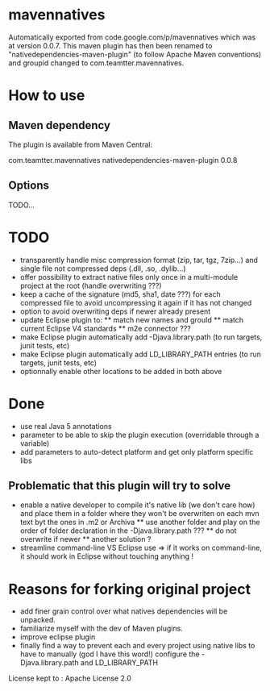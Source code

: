 # mavennatives

Automatically exported from code.google.com/p/mavennatives which was at version 0.0.7.
This maven plugin has then been renamed to "nativedependencies-maven-plugin" (to follow Apache Maven conventions) and groupid changed to com.teamtter.mavennatives.

# How to use
## Maven dependency

The plugin is available from Maven Central:

 <dependency>
     <groupId>com.teamtter.mavennatives</groupId>
     <artifactId>nativedependencies-maven-plugin</artifactId>
     <version>0.0.8</version>
 </dependency>
 
 ## Options
 
 TODO...

# TODO

* transparently handle misc compression format (zip, tar, tgz, 7zip...) and single file not compressed deps (.dll, .so, .dylib...)
* offer possibility to extract native files only once in a multi-module project at the root (handle overwriting ???)
* keep a cache of the signature (md5, sha1, date ???) for each compressed file to avoid uncompressing it again if it has not changed
* option to avoid overwriting deps if newer already present
* update Eclipse plugin to:
** match new names and grouId
** match current Eclipse V4 standards
** m2e connector ???
* make Eclipse plugin automatically add -Djava.library.path (to run targets, junit tests, etc)
* make Eclipse plugin automatically add LD_LIBRARY_PATH entries (to run targets, junit tests, etc)
* optionnally enable other locations to be added in both above

# Done

* use real Java 5 annotations
* parameter to be able to skip the plugin execution (overridable through a variable)
* add parameters to auto-detect platform and get only platform specific libs


## Problematic that this plugin will try to solve

* enable a native developer to compile it's native lib (we don't care how) and place them in a folder where they won't be overwriten on each mvn text byt the ones in .m2 or Archiva
** use another folder and play on the order of folder declaration in the -Djava.library.path ???
** do not overwrite if newer
** another solution ?
* streamline command-line VS Eclipse use => if it works on command-line, it should work in Eclipse without touching anything !


# Reasons for forking original project

* add finer grain control over what natives dependencies will be unpacked.
* familiarize myself with the dev of Maven plugins.
* improve eclipse plugin
* finally find a way to prevent each and every project using native libs to have to manually (god I have this word!) configure the -Djava.library.path and LD_LIBRARY_PATH

License kept to : Apache License 2.0 
